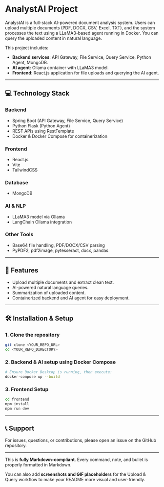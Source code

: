 # AnalystAI Project

AnalystAI is a full-stack AI-powered document analysis system. Users can upload multiple documents (PDF, DOCX, CSV, Excel, TXT), and the system processes the text using a LLaMA3-based agent running in Docker. You can query the uploaded content in natural language.

This project includes:

- **Backend services**: API Gateway, File Service, Query Service, Python Agent, MongoDB.
- **AI agent**: Ollama container with LLaMA3 model.
- **Frontend**: React.js application for file uploads and querying the AI agent.

---

## 💻 Technology Stack

### Backend
- Spring Boot (API Gateway, File Service, Query Service)
- Python Flask (Python Agent)
- REST APIs using RestTemplate
- Docker & Docker Compose for containerization

### Frontend
- React.js
- Vite
- TailwindCSS

### Database
- MongoDB

### AI & NLP
- LLaMA3 model via Ollama
- LangChain Ollama integration

### Other Tools
- Base64 file handling, PDF/DOCX/CSV parsing
- PyPDF2, pdf2image, pytesseract, docx, pandas

---

## 🚀 Features

- Upload multiple documents and extract clean text.
- AI-powered natural language queries.
- Summarization of uploaded content.
- Containerized backend and AI agent for easy deployment.

---

## 🛠️ Installation & Setup

### 1. Clone the repository

```bash
git clone <YOUR_REPO_URL>
cd <YOUR_REPO_DIRECTORY>
```

### 2. Backend & AI setup using Docker Compose

```bash
# Ensure Docker Desktop is running, then execute:
docker-compose up --build
```

### 3. Frontend Setup

```bash
cd frontend
npm install
npm run dev
```

---

## 📞 Support

For issues, questions, or contributions, please open an issue on the GitHub repository.

---

This is **fully Markdown-compliant**. Every command, note, and bullet is properly formatted in Markdown.

You can also add **screenshots and GIF placeholders** for the Upload & Query workflow to make your README more visual and user-friendly.


